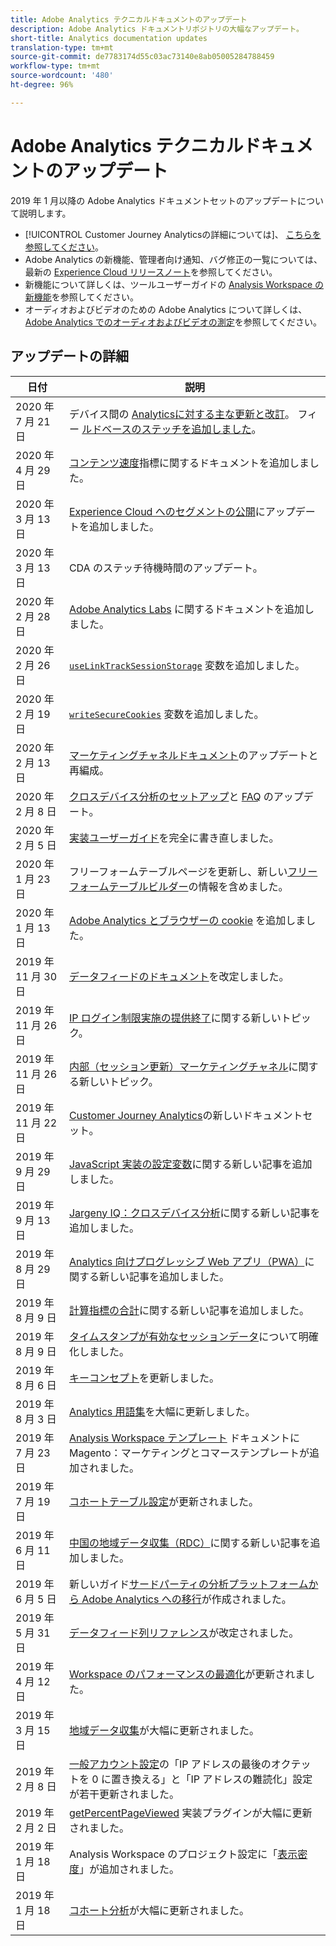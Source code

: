 ```yaml
---
title: Adobe Analytics テクニカルドキュメントのアップデート
description: Adobe Analytics ドキュメントリポジトリの大幅なアップデート。
short-title: Analytics documentation updates
translation-type: tm+mt
source-git-commit: de7783174d55c03ac73140e8ab05005284788459
workflow-type: tm+mt
source-wordcount: '480'
ht-degree: 96%

---
```



# Adobe Analytics テクニカルドキュメントのアップデート

2019 年 1 月以降の Adobe Analytics ドキュメントセットのアップデートについて説明します。

* [!UICONTROL Customer Journey Analyticsの詳細については]、 [こちらを参照してください](https://docs.adobe.com/content/help/ja-JP/analytics-platform/using/cja-landing.html)。
* Adobe Analytics の新機能、管理者向け通知、バグ修正の一覧については、最新の [Experience Cloud リリースノート](https://docs.adobe.com/content/help/ja-JP/release-notes/experience-cloud/current.html)を参照してください。
* 新機能について詳しくは、ツールユーザーガイドの [Analysis Workspace の新機能](/help/analyze/analysis-workspace/new-features-in-analysis-workspace.md)を参照してください。
* オーディオおよびビデオのための Adobe Analytics について詳しくは、[Adobe Analytics でのオーディオおよびビデオの測定](https://docs.adobe.com/content/help/ja-JP/media-analytics/using/media-overview.html)を参照してください。

## アップデートの詳細

| 日付 | 説明 |
|---|---|
| 2020 年 7 月 21 日 | デバイス間の [Analyticsに対する主な更新と改訂](/help/components/cda/overview.md)。 フィー [ルドベースのステッチを追加しました](/help/components/cda/field-based-stitching.md)。 |
| 2020 年 4 月 29 日 | [コンテンツ速度](/help/components/metrics/content-velocity.md)指標に関するドキュメントを追加しました。 |
| 2020 年 3 月 13 日 | [Experience Cloud へのセグメントの公開](/help/components/c-segmentation/c-segmentation-workflow/seg-publish.md)にアップデートを追加しました。 |
| 2020 年 3 月 13 日 | CDA のステッチ待機時間のアップデート。 |
| 2020 年 2 月 28 日 | [Adobe Analytics Labs](https://docs.adobe.com/content/help/ja-JP/analytics/analyze/tech-previews/overview.html) に関するドキュメントを追加しました。 |
| 2020 年 2 月 26 日 | [`useLinkTrackSessionStorage`](/help/implement/vars/config-vars/uselinktracksessionstorage.md) 変数を追加しました。 |
| 2020 年 2 月 19 日 | [`writeSecureCookies`](/help/implement/vars/config-vars/writesecurecookies.md) 変数を追加しました。 |
| 2020 年 2 月 13 日 | [マーケティングチャネルドキュメント](/help/components/c-marketing-channels/c-getting-started-mchannel.md)のアップデートと再編成。 |
| 2020 年 2 月 8 日 | [クロスデバイス分析のセットアップ](../components/cda/setup.md)と [FAQ](../components/cda/faq.md) のアップデート。 |
| 2020 年 2 月 5 日 | [実装ユーザーガイド](../implement/home.md)を完全に書き直しました。 |
| 2020 年 1 月 23 日 | フリーフォームテーブルページを更新し、新しい[フリーフォームテーブルビルダー](/help/analyze/analysis-workspace/visualizations/freeform-table.md)の情報を含めました。 |
| 2020 年 1 月 13 日 | [Adobe Analytics とブラウザーの cookie](../technotes/cookies.md) を追加しました。 |
| 2019 年 11 月 30 日 | [データフィードのドキュメント](/help/export/analytics-data-feed/data-feed-overview.md)を改定しました。 |
| 2019 年 11 月 26 日 | [IP ログイン制限実施の提供終了](https://docs.adobe.com/content/help/ja-JP/analytics/admin/company-settings/login-restrictions-eol.html)に関する新しいトピック。 |
| 2019 年 11 月 26 日 | [内部（セッション更新）マーケティングチャネル](https://docs.adobe.com/content/help/en/analytics/components/marketing-channels/session-refresh.html)に関する新しいトピック。 |
| 2019 年 11 月 22 日 | [Customer Journey Analytics](https://docs.adobe.com/content/help/ja-JP/analytics-platform/using/cja-landing.html)の新しいドキュメントセット。 |
| 2019 年 9 月 29 日 | [JavaScript 実装の設定変数](https://docs.adobe.com/content/help/ja-JP/analytics/implementation/vars/config-vars/configuration-variables.translate.html)に関する新しい記事を追加しました。 |
| 2019 年 9 月 13 日 | [Jargeny IQ：クロスデバイス分析](https://docs.adobe.com/content/help/ja-JP/analytics/components/cda/cda-home.html)に関する新しい記事を追加しました。 |
| 2019 年 8 月 29 日 | [Analytics 向けプログレッシブ Web アプリ（PWA）](https://docs.adobe.com/content/help/ja-JP/analytics/analyze/pwa/pwa.html)に関する新しい記事を追加しました。 |
| 2019 年 8 月 9 日 | [計算指標の合計](/help/components/c-calcmetrics/cm-totals.md)に関する新しい記事を追加しました。 |
| 2019 年 8 月 9 日 | [タイムスタンプが有効なセッションデータ](/help/admin/admin/timestamp-optional.md)について明確化しました。 |
| 2019 年 8 月 6 日 | [キーコンセプト](/help/analyze/reports-analytics/key-concepts.md)を更新しました。 |
| 2019 年 8 月 3 日 | [Analytics 用語集](/help/technotes/terms.md)を大幅に更新しました。 |
| 2019 年 7 月 23 日 | [Analysis Workspace テンプレート](/help/analyze/analysis-workspace/build-workspace-project/starter-projects.md) ドキュメントに Magento：マーケティングとコマーステンプレートが追加されました。 |
| 2019 年 7 月 19 日 | [コホートテーブル設定](/help/analyze/analysis-workspace/visualizations/cohort-table/t-cohort.md)が更新されました。 |
| 2019 年 6 月 11 日 | [中国の地域データ収集（RDC）](https://docs.adobe.com/content/help/en/analytics/technotes/rdc/rdc-china.html)に関する新しい記事を追加しました。 |
| 2019 年 6 月 5 日 | 新しいガイド[サードパーティの分析プラットフォームから Adobe Analytics への移行](/help/technotes/ga-to-aa/home.md)が作成されました。 |
| 2019 年 5 月 31 日 | [データフィード列リファレンス](/help/export/analytics-data-feed/c-df-contents/datafeeds-reference.md)が改定されました。 |
| 2019 年 4 月 12 日 | [Workspace のパフォーマンスの最適化](/help/analyze/analysis-workspace/workspace-faq/optimizing-performance.md)が更新されました。 |
| 2019 年 3 月 15 日 | [地域データ収集](/help/technotes/rdc/regional-data-collection.md)が大幅に更新されました。 |
| 2019 年 2 月 8 日 | [一般アカウント設定](/help/admin/admin/general-acct-settings-admin.md)の「IP アドレスの最後のオクテットを 0 に置き換える」と「IP アドレスの難読化」設定が若干更新されました。 |
| 2019 年 2 月 2 日 | [getPercentPageViewed](../implement/vars/plugins/getpercentpageviewed.md) 実装プラグインが大幅に更新されました。 |
| 2019 年 1 月 18 日 | Analysis Workspace のプロジェクト設定に「[表示密度](/help/analyze/analysis-workspace/build-workspace-project/view-density.md)」が追加されました。 |
| 2019 年 1 月 18 日 | [コホート分析](/help/analyze/analysis-workspace/visualizations/cohort-table/cohort-analysis.md)が大幅に更新されました。 |
